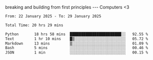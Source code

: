 breaking and building from first principles --- Computers <3

<!--START_SECTION:waka-->

```txt
From: 22 January 2025 - To: 29 January 2025

Total Time: 20 hrs 29 mins

Python       18 hrs 58 mins  ███████████████████████░░   92.55 %
Text         1 hr 10 mins    █▒░░░░░░░░░░░░░░░░░░░░░░░   05.72 %
Markdown     13 mins         ▒░░░░░░░░░░░░░░░░░░░░░░░░   01.09 %
Bash         5 mins          ░░░░░░░░░░░░░░░░░░░░░░░░░   00.46 %
JSON         1 min           ░░░░░░░░░░░░░░░░░░░░░░░░░   00.15 %
```

<!--END_SECTION:waka-->
